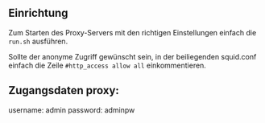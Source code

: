 ## Einrichtung
Zum Starten des Proxy-Servers mit den richtigen Einstellungen einfach die `run.sh` ausführen.

Sollte der anonyme Zugriff gewünscht sein, in der beiliegenden squid.conf einfach die Zeile `#http_access allow all` einkommentieren.

## Zugangsdaten proxy:
username: admin
password: adminpw

